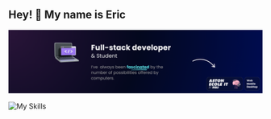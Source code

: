 ## Hey! 👋 My name is Eric

![Banner.](/img/banner.png "Banner")

![My Skills](https://skillicons.dev/icons?i=js,html,css,sass,ts,lua,express,nextjs,react,nodejs,bootstrap,tailwind,git,mysql)

